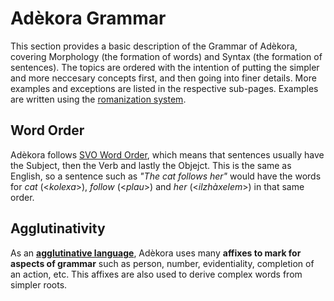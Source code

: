 # Adèkora Grammar

This section provides a basic description of the Grammar of Adèkora, covering Morphology (the formation of words) and Syntax (the formation of sentences). The topics are ordered with the intention of putting the simpler and more neccesary concepts first, and then going into finer details. More examples and exceptions are listed in the respective sub-pages. Examples are written using the [romanization system](../phonology/main.md#romanization).


## Word Order

Adèkora follows [SVO Word Order](https://en.wikipedia.org/wiki/Subject%E2%80%93verb%E2%80%93object_word_order), which means that sentences usually have the Subject, then the Verb and lastly the Objejct. This is the same as English, so a sentence such as *"The cat follows her"* would have the words for *cat* (<*kolexa*>), *follow* (<*plau*>) and *her* (<*ilzhàxelem*>) in that same order.


## Agglutinativity

As an [**agglutinative language**](https://en.wikipedia.org/wiki/Agglutinative_language), Adèkora uses many **affixes to mark for aspects of grammar** such as person, number, evidentiality, completion of an action, etc. This affixes are also used to derive complex words from simpler roots.
